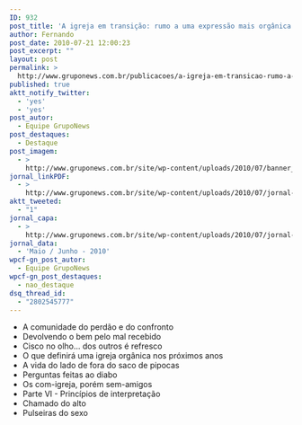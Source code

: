 ```yaml
---
ID: 932
post_title: 'A igreja em transição: rumo a uma expressão mais orgânica do corpo de Cristo'
author: Fernando
post_date: 2010-07-21 12:00:23
post_excerpt: ""
layout: post
permalink: >
  http://www.gruponews.com.br/publicacoes/a-igreja-em-transicao-rumo-a-uma-expressao-mais-organica-do-corpo-de-cristo
published: true
aktt_notify_twitter:
  - 'yes'
  - 'yes'
post_autor:
  - Equipe GrupoNews
post_destaques:
  - Destaque
post_imagem:
  - >
    http://www.gruponews.com.br/site/wp-content/uploads/2010/07/banner_jornal-junho-2010.jpg
jornal_linkPDF:
  - >
    http://www.gruponews.com.br/site/wp-content/uploads/2010/07/jornal-maio-junho-2010.pdf
aktt_tweeted:
  - "1"
jornal_capa:
  - >
    http://www.gruponews.com.br/site/wp-content/uploads/2010/07/jornal-maio-junho-2010-capa.jpg
jornal_data:
  - 'Maio / Junho - 2010'
wpcf-gn_post_autor:
  - Equipe GrupoNews
wpcf-gn_post_destaques:
  - nao_destaque
dsq_thread_id:
  - "2802545777"
---
```

- A comunidade do perdão e do confronto
- Devolvendo o bem pelo mal recebido
- Cisco no olho... dos outros é refresco
- O que definirá uma igreja orgânica nos próximos anos
- A vida do lado de fora do saco de pipocas
- Perguntas feitas ao diabo
- Os com-igreja, porém sem-amigos
- Parte VI - Princípios de interpretação
- Chamado do alto
- Pulseiras do sexo